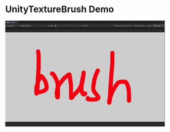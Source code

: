 # UnityTextureBrush Demo

![image](https://github.com/stnaw/UnityTextureBrush/blob/main/Assets/Scenes/preview.png)
